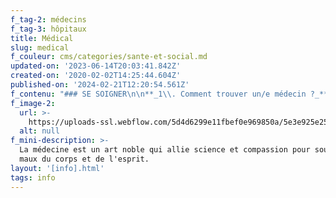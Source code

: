 ```yaml
---
f_tag-2: médecins
f_tag-3: hôpitaux
title: Médical
slug: medical
f_couleur: cms/categories/sante-et-social.md
updated-on: '2023-06-14T20:03:41.842Z'
created-on: '2020-02-02T14:25:44.604Z'
published-on: '2024-02-21T12:20:54.561Z'
f_contenu: "### SE SOIGNER\n\n**_1\\. Comment trouver un/e médecin ?_**\n\nVous trouvez la liste des médecins dans l'annuaire. Si vous ne savez pas ce que vous avez, allez chez un généraliste (en cas de besoin, il vous guidera vers un spécialiste). Il faut appeler pour prendre rendez-vous, souvent quelques semaines à l' avance.\n\n*   Si vous avez besoin de voir vite un médecin, précisez-le au téléphone.\n\n*   Demandez autour de vous des conseils pour choisir un médecin qui vous convienne.\n\n*   En Suisse, les gens vont généralement faire un contrôle général une fois par année chez leur médecin.\n\nPour trouver des médecins, des médicaments et des pharmacies sur Internet : [**www.docteur.ch**](http://www.docteur.ch/)\n\n‍\n\n**_2\\. Comment se déroule une visite chez le médecin ?_**\n\nAppelez le cabinet pour prendre rendez-vous. Indiquez dès votre appel la raison de votre visite. Si vous ne pouvez pas venir au rendez-vous, décommandez-le par téléphone au minimum 24 heures à l'avance.\n\nIl est normal que vous attendiez en salle d'attente. Mais il est malgré tout préférable d'être ponctuel : votre tour peut venir aussitôt que vous êtes arrivé.  \n‍  \nLe médecin vous examine et vous prescrit des médicaments, un traitement ou une thérapie si cela est nécessaire. De nombreux médicaments sont délivrés sur ordonnance. Ce qui signifie que vous ne pouvez vous procurer ces médicaments en pharmacie que muni d'une ordonnance de votre médecin.  \n‍  \nLe médecin de famille peut aussi vous adresser à un spécialiste ou à un hôpital. Mais cela n'est pas nécessaire dans la majorité des cas.  \nTout médecin est soumis au secret professionnel: cela veut dire qu'il n'a pas le droit de transmettre à un tiers les informations qui vous concernent.\n\n‍\n\n**_3\\. Qui paie quoi ?  \n_**\n\n*   L'assurance-maladie obligatoire rembourse une grande partie des frais médicaux, médicaments (si un médecin vous a fait une prescription) et des frais d'hôpitaux.\n\n*   Sans assurance complémentaire, vous devrez payer vous-même les frais de dentiste, de médecine parallèle, etc.\n\n*   En règle générale, vous payez le médecin et les médicaments à la pharmacie et votre assurance vous rembourse ensuite. Les factures d'hôpital sont envoyées directement à l'assurance (attention, vous devrez en payer une partie !).\n\n‍\n\n**_4\\. Quand aller chez le médecin? Quand aller à l'hôpital ?  \n_**\n\n*   Pour tout ce qui n'est pas urgent, allez chez votre médecin.\n\n*   L’hôpital soigne les malades et les accidentés, mais est aussi le lieu où naissent les bébés.\n\n*   Souvent, c'est votre médecin qui vous dira si vous devez aller à l'hôpital (pour des examens ou une opération par exemple).\n\n*   L'hôpital est l'aussi l'endroit qui vous reçoit en cas d'accident ou de maladie urgente. Il y a souvent beaucoup de monde aux urgences.\n\n‍\n\n**5\\. _Les centres hospitaliers du centre du Valais_**\n\n**Hôpital de Sierre**\n\n**Adresse :** Rue St-Charles 14, CP 504, 3960 Sierre\n\n**Téléphone :** 027 603 70 00  \n**Site Internet :** [**www.hopitalvs.ch**](https://www.hopitalduvalais.ch/fr/lhopital-du-valais/sites/sierre.html) \_ \_ \_\n\nUne permanence médico-chirurgicale est ouvertes de 9h00 à 18h00 du lundi au vendredi (fermé le samedi et dimanche ainsi que les jours fériés). \_ \_ \_\n\n_\\==> En dehors de ces horaires, se rendre à l'hôpital de Viège ou de Sion._\n\n**_Pour les urgences pédiatriques (pour les enfants jusqu'à 16 ans), il faut aller à l'hôpital de Sion._**\n\n**Hôpital de Sion**\n\n**Adresse :** Avenue du Grand-Champsec 80, 1950 Sion  \n**Téléphone :** \_027 603 40 00 (Général)  \n\_ \_ \_ \_ \_ \_ \_ \_ \_ \_\_\_\_027 603 41 60 (Pédiatrie)  \n**Site Internet :** [**www.hopitalvs.ch**](https://www.hopitalduvalais.ch/fr/lhopital-du-valais/sites/sion.html)\n\n‍\n\n**_6\\. Et si je ne parle pas assez bien le français ?_**\n\n*   Vous pouvez aller chez le médecin ou à l'hôpital avec quelqu'un de votre famille ou un ami qui vous traduira.\n\n*   Une autre solution, c'est de faire appel à **un interprète médiateur interculturel formé** qui pourra également **vous accompagner dans vos démarches. L'AVIC**, l'Association Valaisanne pour l'Interprétariat communautaire à Sion, propose des traductions dans 25 langues. Ce service est payant.\n\n\_ \_ \_ \_\_\_**Adresse :** **AVIC**, Avenue de la Gare 5, CP 100, 1951 Sion\n\n\_ \_ \_ \_\_\_**Téléphone :** 079 794 69 21 du lundi au vendredi de 8h30 à 11h30 et de 14h00 à 17h00  \n\_ \_ \_ \_\_\_**E-mail :** [**info@interpretavic.ch**](mailto:info@interpretavic.ch)  \n\_ \_ \_ \_\_\_**Site Internet :** [**www.interpretavic.ch**](http://www.interpretavic.ch/)\n\n‍\n\n### INFORMATIONS UTILES\n\n**Site Internet :** [**www.migesplus.ch**](http://www.migesplus.ch/fr/)\n\nEn consultant ce site, vous trouverez plus d'informations sur divers thèmes, avec la possibilité de commander gratuitement des brochures dans différentes langues.\n\n‍"
f_image-2:
  url: >-
    https://uploads-ssl.webflow.com/5d4d6299e11fbef0e969850a/5e3e925e25b1e245842bd42f_hopital.jpg
  alt: null
f_mini-description: >-
  La médecine est un art noble qui allie science et compassion pour soulager les
  maux du corps et de l'esprit.
layout: '[info].html'
tags: info
---
```



